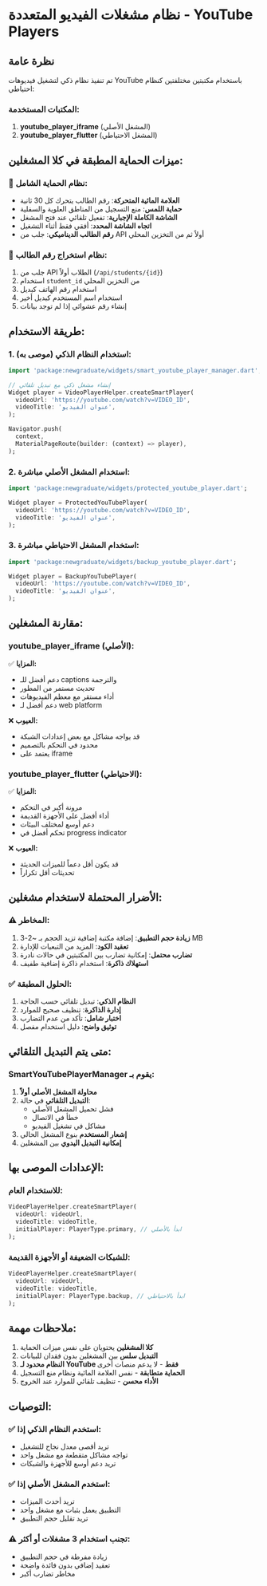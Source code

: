 # نظام مشغلات الفيديو المتعددة - YouTube Players

## نظرة عامة
تم تنفيذ نظام ذكي لتشغيل فيديوهات YouTube باستخدام مكتبتين مختلفتين كنظام احتياطي:

### المكتبات المستخدمة:
1. **youtube_player_iframe** (المشغل الأصلي)
2. **youtube_player_flutter** (المشغل الاحتياطي)

## ميزات الحماية المطبقة في كلا المشغلين:

### 🔐 نظام الحماية الشامل:
- **العلامة المائية المتحركة**: رقم الطالب يتحرك كل 30 ثانية
- **حماية اللمس**: منع التسجيل من المناطق العلوية والسفلية
- **الشاشة الكاملة الإجبارية**: تفعيل تلقائي عند فتح المشغل
- **اتجاه الشاشة المحدد**: أفقي فقط أثناء التشغيل
- **رقم الطالب الديناميكي**: جلب من API أولاً ثم من التخزين المحلي

### 🎯 نظام استخراج رقم الطالب:
1. جلب من API الطلاب أولاً (`/api/students/{id}`)
2. استخدام `student_id` من التخزين المحلي
3. استخدام رقم الهاتف كبديل
4. استخدام اسم المستخدم كبديل أخير
5. إنشاء رقم عشوائي إذا لم توجد بيانات

## طريقة الاستخدام:

### 1. استخدام النظام الذكي (موصى به):
```dart
import 'package:newgraduate/widgets/smart_youtube_player_manager.dart';

// إنشاء مشغل ذكي مع تبديل تلقائي
Widget player = VideoPlayerHelper.createSmartPlayer(
  videoUrl: 'https://youtube.com/watch?v=VIDEO_ID',
  videoTitle: 'عنوان الفيديو',
);

Navigator.push(
  context,
  MaterialPageRoute(builder: (context) => player),
);
```

### 2. استخدام المشغل الأصلي مباشرة:
```dart
import 'package:newgraduate/widgets/protected_youtube_player.dart';

Widget player = ProtectedYouTubePlayer(
  videoUrl: 'https://youtube.com/watch?v=VIDEO_ID',
  videoTitle: 'عنوان الفيديو',
);
```

### 3. استخدام المشغل الاحتياطي مباشرة:
```dart
import 'package:newgraduate/widgets/backup_youtube_player.dart';

Widget player = BackupYouTubePlayer(
  videoUrl: 'https://youtube.com/watch?v=VIDEO_ID',
  videoTitle: 'عنوان الفيديو',
);
```

## مقارنة المشغلين:

### youtube_player_iframe (الأصلي):
✅ **المزايا:**
- دعم أفضل للـ captions والترجمة
- تحديث مستمر من المطور
- أداء مستقر مع معظم الفيديوهات
- دعم أفضل لـ web platform

❌ **العيوب:**
- قد يواجه مشاكل مع بعض إعدادات الشبكة
- محدود في التحكم بالتصميم
- يعتمد على iframe

### youtube_player_flutter (الاحتياطي):
✅ **المزايا:**
- مرونة أكبر في التحكم
- أداء أفضل على الأجهزة القديمة
- دعم أوسع لمختلف البيئات
- تحكم أفضل في progress indicator

❌ **العيوب:**
- قد يكون أقل دعماً للميزات الحديثة
- تحديثات أقل تكراراً

## الأضرار المحتملة لاستخدام مشغلين:

### ⚠️ المخاطر:
1. **زيادة حجم التطبيق**: إضافة مكتبة إضافية تزيد الحجم بـ ~2-3 MB
2. **تعقيد الكود**: المزيد من التبعيات للإدارة
3. **تضارب محتمل**: إمكانية تضارب بين المكتبتين في حالات نادرة
4. **استهلاك ذاكرة**: استخدام ذاكرة إضافية طفيف

### ✅ الحلول المطبقة:
1. **النظام الذكي**: تبديل تلقائي حسب الحاجة
2. **إدارة الذاكرة**: تنظيف صحيح للموارد
3. **اختبار شامل**: تأكد من عدم التضارب
4. **توثيق واضح**: دليل استخدام مفصل

## متى يتم التبديل التلقائي:

### SmartYouTubePlayerManager يقوم بـ:
1. **محاولة المشغل الأصلي أولاً**
2. **التبديل التلقائي** في حالة:
   - فشل تحميل المشغل الأصلي
   - خطأ في الاتصال
   - مشاكل في تشغيل الفيديو
3. **إشعار المستخدم** بنوع المشغل الحالي
4. **إمكانية التبديل اليدوي** بين المشغلين

## الإعدادات الموصى بها:

### للاستخدام العام:
```dart
VideoPlayerHelper.createSmartPlayer(
  videoUrl: videoUrl,
  videoTitle: videoTitle,
  initialPlayer: PlayerType.primary, // ابدأ بالأصلي
);
```

### للشبكات الضعيفة أو الأجهزة القديمة:
```dart
VideoPlayerHelper.createSmartPlayer(
  videoUrl: videoUrl,
  videoTitle: videoTitle,
  initialPlayer: PlayerType.backup, // ابدأ بالاحتياطي
);
```

## ملاحظات مهمة:

1. **كلا المشغلين** يحتويان على نفس ميزات الحماية
2. **التبديل سلس** بين المشغلين بدون فقدان للبيانات
3. **النظام محدود لـ YouTube فقط** - لا يدعم منصات أخرى
4. **الحماية متطابقة** - نفس العلامة المائية ونظام منع التسجيل
5. **الأداء محسن** - تنظيف تلقائي للموارد عند الخروج

## التوصيات:

### ✅ استخدم النظام الذكي إذا:
- تريد أقصى معدل نجاح للتشغيل
- تواجه مشاكل متقطعة مع مشغل واحد
- تريد دعم أوسع للأجهزة والشبكات

### ✅ استخدم المشغل الأصلي إذا:
- تريد أحدث الميزات
- التطبيق يعمل بثبات مع مشغل واحد
- تريد تقليل حجم التطبيق

### ⚠️ تجنب استخدام 3 مشغلات أو أكثر:
- زيادة مفرطة في حجم التطبيق
- تعقيد إضافي بدون فائدة واضحة
- مخاطر تضارب أكبر